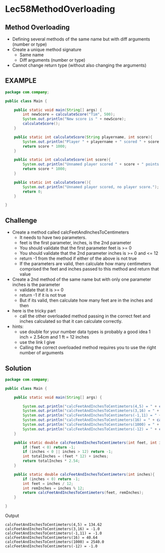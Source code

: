 # Lec58MethodOverloading

## Method Overloading
* Defining several methods of the same name but with diff arguments (number or type)
* Create a unique method signature
  * Same name
  * Diff arguments (number or type)
* Cannot change return type (without also changing the arguments)

## EXAMPLE

```java
package com.company;

public class Main {

    public static void main(String[] args) {
        int newScore = calculateScore("Tim", 500);
        System.out.println("New score is " + newScore);
        calculateScore();
    }

    public static int calculateScore(String playername, int score){
        System.out.println("Player " + playername + " scored " + score + " points.");
        return score * 1000;
    }

    public static int calculateScore(int score){
        System.out.println("Unnamed player scored " + score + " points.");
        return score * 1000;
    }

    public static int calculateScore(){
        System.out.println("Unnamed player scored, no player score.");
        return 0;
    }

}
```

## Challenge
* Create a method called calcFeetAndInchesToCentimeters
  * It needs to have two parameters.
  * feet is the first parameter, inches, is the 2nd parameter
  * You should validate that the first parameter feet is >= 0
  * You should validate that the 2nd parameter inches is >= 0 and <= 12
  * return -1 from the method if either of the above is not true
  * If the parameters are valid, then calculate how many centimeters comprised the feet and inches passed to this method and return that value
* Create a 2nd method of the same name but with only one parameter inches is the parameter
  * validate that it is >= 0
  * return -1 if it is not true
  * But if its valid, then calculate how many feet are in the inches and then
* here is the tricky part
  * call the other overloaded method passing in the correct feet and inches calculated so that it can calculate correctly.
* hints:
  * use double for your number data types is probably a good idea 1 inch = 2.54cm and 1 ft = 12 inches
  * use the link I give
  * Calling the correct overloaded method requires you to use the right number of arguments

## Solution

```java
package com.company;

public class Main {

    public static void main(String[] args) {

        System.out.println("calcFeetAndInchesToCentimeters(4,5) = " + calcFeetAndInchesToCentimeters(4,5));
        System.out.println("calcFeetAndInchesToCentimeters(3,16) = " + calcFeetAndInchesToCentimeters(3,16));
        System.out.println("calcFeetAndInchesToCentimeters(-1,11) = " + calcFeetAndInchesToCentimeters(-1,11));
        System.out.println("calcFeetAndInchesToCentimeters(16) = " + calcFeetAndInchesToCentimeters(16));
        System.out.println("calcFeetAndInchesToCentimeters(1000) = " + calcFeetAndInchesToCentimeters(1000));
        System.out.println("calcFeetAndInchesToCentimeters(-12) = " + calcFeetAndInchesToCentimeters(-12));
    }

    public static double calcFeetAndInchesToCentimeters(int feet, int inches){
        if (feet < 0) return -1;
        if (inches < 0 || inches > 12) return -1;
        int totalInches = (feet * 12) + inches;
        return totalInches * 2.54;
    }

    public static double calcFeetAndInchesToCentimeters(int inches){
        if (inches < 0) return -1;
        int feet = inches / 12;
        int remInches = inches % 12;
        return calcFeetAndInchesToCentimeters(feet, remInches);
    }

}

```
Output
```
calcFeetAndInchesToCentimeters(4,5) = 134.62
calcFeetAndInchesToCentimeters(3,16) = -1.0
calcFeetAndInchesToCentimeters(-1,11) = -1.0
calcFeetAndInchesToCentimeters(16) = 40.64
calcFeetAndInchesToCentimeters(1000) = 2540.0
calcFeetAndInchesToCentimeters(-12) = -1.0
```
